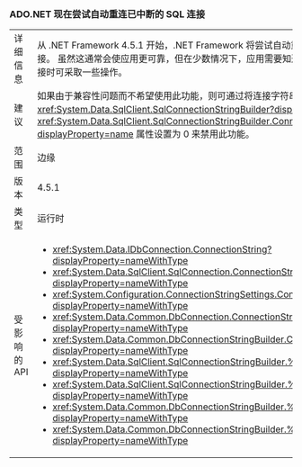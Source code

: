 ### <a name="adonet-now-attempts-to-automatically-reconnect-broken-sql-connections"></a>ADO.NET 现在尝试自动重连已中断的 SQL 连接

|   |   |
|---|---|
|详细信息|从 .NET Framework 4.5.1 开始，.NET Framework 将尝试自动重新连接已中断的 SQL 连接。 虽然这通常会使应用更可靠，但在少数情况下，应用需要知道连接已断开，以便重新连接时可采取一些操作。|
|建议|如果由于兼容性问题而不希望使用此功能，则可通过将连接字符串（或 <xref:System.Data.SqlClient.SqlConnectionStringBuilder?displayProperty=name>）的 <xref:System.Data.SqlClient.SqlConnectionStringBuilder.ConnectRetryCount?displayProperty=name> 属性设置为 0 来禁用此功能。|
|范围|边缘|
|版本|4.5.1|
|类型|运行时|
|受影响的 API|<ul><li><xref:System.Data.IDbConnection.ConnectionString?displayProperty=nameWithType></li><li><xref:System.Data.SqlClient.SqlConnection.ConnectionString?displayProperty=nameWithType></li><li><xref:System.Configuration.ConnectionStringSettings.ConnectionString?displayProperty=nameWithType></li><li><xref:System.Data.Common.DbConnection.ConnectionString?displayProperty=nameWithType></li><li><xref:System.Data.Common.DbConnectionStringBuilder.ConnectionString?displayProperty=nameWithType></li><li><xref:System.Data.SqlClient.SqlConnectionStringBuilder.%23ctor?displayProperty=nameWithType></li><li><xref:System.Data.SqlClient.SqlConnectionStringBuilder.%23ctor(System.String)?displayProperty=nameWithType></li><li><xref:System.Data.Common.DbConnectionStringBuilder.%23ctor?displayProperty=nameWithType></li><li><xref:System.Data.Common.DbConnectionStringBuilder.%23ctor(System.Boolean)?displayProperty=nameWithType></li></ul>|

